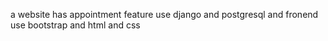 a website has appointment feature use django and postgresql and fronend use bootstrap and html and css 
